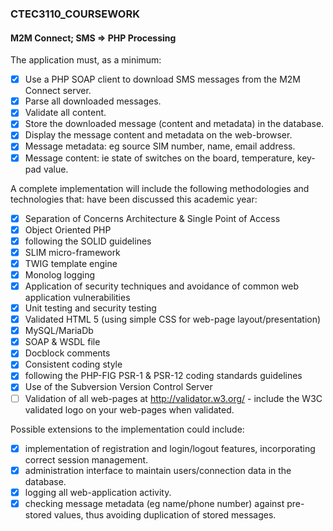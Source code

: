### CTEC3110_COURSEWORK 
#### M2M Connect; SMS => PHP Processing

The application must, as a minimum:
- [x] Use a PHP SOAP client to download SMS messages from the M2M Connect server.
- [x] Parse all downloaded messages.
- [x] Validate all content.
- [x] Store the downloaded message (content and metadata) in the database.
- [x] Display the message content and metadata on the web-browser.
- [x] Message metadata: eg source SIM number, name, email address.
- [x] Message content: ie state of switches on the board, temperature, key-pad value.

A complete implementation will include the following methodologies and technologies that: have been discussed this academic year: 
- [x] Separation of Concerns Architecture & Single Point of Access
- [x] Object Oriented PHP
- [x] following the SOLID guidelines
- [x] SLIM micro-framework
- [x] TWIG template engine
- [x] Monolog logging
- [x] Application of security techniques and avoidance of common web application
vulnerabilities
- [x] Unit testing and security testing
- [x] Validated HTML 5 (using simple CSS for web-page layout/presentation)
- [x] MySQL/MariaDb
- [x] SOAP & WSDL file
- [x] Docblock comments
- [x] Consistent coding style
- [x] following the PHP-FIG PSR-1 & PSR-12 coding standards guidelines
- [x] Use of the Subversion Version Control Server
- [ ] Validation of all web-pages at http://validator.w3.org/ - include the W3C validated
logo on your web-pages when validated.

Possible extensions to the implementation could include:

- [x] implementation of registration and login/logout features, incorporating correct session
management. 
- [x] administration interface to maintain users/connection data in the database.
- [x] logging all web-application activity.
- [x] checking message metadata (eg name/phone number) against pre-stored values, thus
avoiding duplication of stored messages.
